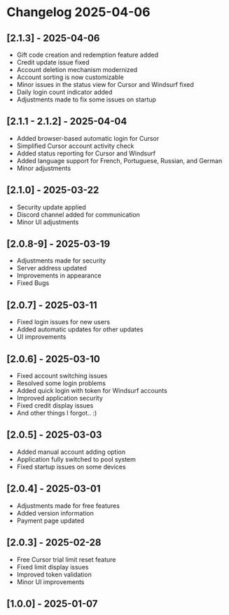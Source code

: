 # Changelog 2025-04-06

## [2.1.3] - 2025-04-06
- Gift code creation and redemption feature added
- Credit update issue fixed
- Account deletion mechanism modernized
- Account sorting is now customizable
- Minor issues in the status view for Cursor and Windsurf fixed
- Daily login count indicator added
- Adjustments made to fix some issues on startup

## [2.1.1 - 2.1.2] - 2025-04-04
- Added browser-based automatic login for Cursor
- Simplified Cursor account activity check
- Added status reporting for Cursor and Windsurf
- Added language support for French, Portuguese, Russian, and German
- Minor adjustments

## [2.1.0] - 2025-03-22
- Security update applied
- Discord channel added for communication
- Minor UI adjustments

## [2.0.8-9] - 2025-03-19
- Adjustments made for security
- Server address updated
- Improvements in appearance
- Fixed Bugs

## [2.0.7] - 2025-03-11
- Fixed login issues for new users
- Added automatic updates for other updates
- UI improvements

## [2.0.6] - 2025-03-10
- Fixed account switching issues
- Resolved some login problems
- Added quick login with token for Windsurf accounts
- Improved application security
- Fixed credit display issues
- And other things I forgot.. :)

## [2.0.5] - 2025-03-03
- Added manual account adding option
- Application fully switched to pool system
- Fixed startup issues on some devices

## [2.0.4] - 2025-03-01

- Adjustments made for free features
- Added version information
- Payment page updated

## [2.0.3] - 2025-02-28

- Free Cursor trial limit reset feature
- Fixed limit display issues
- Improved token validation
- Minor UI improvements

## [1.0.0] -  2025-01-07
